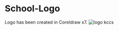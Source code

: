 # School-Logo
Logo has been created in Coreldraw x7.
![logo kccs](https://github.com/Samitattri/School-Logo/assets/146572811/83befae3-2c8b-4d48-a5f3-fdbe5cd7173c)
